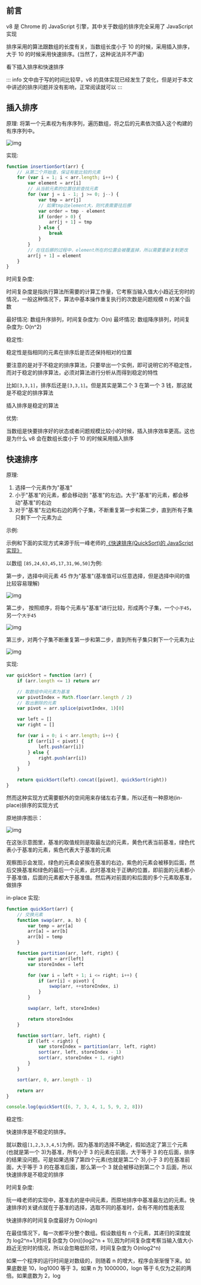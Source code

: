 ## 前言

v8 是 Chrome 的 JavaScript 引擎，其中关于数组的排序完全采用了 JavaScript 实现

排序采用的算法跟数组的长度有关，当数组长度小于 10 的时候，采用插入排序，大于 10 的时候采用快速排序。(当然了，这种说法并不严谨)

看下插入排序和快速排序

::: info
文中由于写的时间比较早，v8 的具体实现已经发生了变化，但是对于本文中讲述的排序问题并没有影响，正常阅读就可以
:::

## 插入排序

原理: 将第一个元素视为有序序列，遍历数组，将之后的元素依次插入这个构建的有序序列中。

![img](../assets/insertionSort.gif)

实现:

```js
function insertionSort(arr) {
	// 从第二个开始查，保证有能比较的元素
	for (var i = 1; i < arr.length; i++) {
		var element = arr[i]
		// 从当前元素的位置往前查找元素
		for (var j = i - 1; j >= 0; j--) {
			var tmp = arr[j]
			// 如果tmp比element大，则代表需要往后挪
			var order = tmp - element
			if (order > 0) {
				arr[j + 1] = tmp
			} else {
				break
			}
		}
		// 在往后挪的过程中，element所在的位置会被覆盖掉，所以需要重新复制更改
		arr[j + 1] = element
	}
}
```

时间复杂度:

时间复杂度是指执行算法所需要的计算工作量，它考察当输入值大小趋近无穷时的情况，一般这种情况下，算法中基本操作重复执行的次数是问题规模 n 的某个函数

最好情况: 数组升序排列，时间复杂度为: O(n)
最坏情况: 数组降序排列，时间复杂度为: O(n^2)

稳定性:

稳定性是指相同的元素在排序后是否还保持相对的位置

要注意的是对于不稳定的排序算法，只要举出一个实例，即可说明它的不稳定性，而对于稳定的排序算法，必须对算法进行分析从而得到稳定的特性

比如`[3,3,1]`，排序后还是`[3,3,1]`。但是其实是第二个 3 在第一个 3 钱，那这就是不稳定的排序算法

插入排序是稳定的算法

优势:

当数组是快要排序好的状态或者问题规模比较小的时候，插入排序效率更高。这也是为什么 v8 会在数组长度小于 10 的时候采用插入排序

## 快速排序

原理:

1. 选择一个元素作为"基准"
2. 小于"基准"的元素，都会移动到 "基准"的左边。大于"基准"的元素，都会移动"基准"的右边
3. 对于"基准"左边和右边的两个子集，不断重复第一步和第二步，直到所有子集只剩下一个元素为止

示例:

示例和下面的实现方式来源于阮一峰老师的[《快速排序(QuickSort)的 JavaScript 实现》](http://www.ruanyifeng.com/blog/2011/04/quicksort_in_javascript.html)

以数组 `[85,24,63,45,17,31,96,50]`为例:

第一步，选择中间元素 45 作为"基准"(基准值可以任意选择，但是选择中间的值比较容易理解)

![img](../assets/quickSortStep1.png)

第二步， 按照顺序，将每个元素与"基准"进行比较，形成两个子集，一个`小于45`，另一个`大于45`

![img](../assets/quickSortStep2.png)

第三步，对两个子集不断重复第一步和第二步，直到所有子集只剩下一个元素为止

![img](../assets/quickSortStep3.png)

实现:

```js
var quickSort = function (arr) {
	if (arr.length <= 1) return arr

	// 取数组中间元素为基准
	var pivotIndex = Math.floor(arr.length / 2)
	// 取出删除的元素
	var pivot = arr.splice(pivotIndex, 1)[0]

	var left = []
	var right = []

	for (var i = 0; i < arr.length; i++) {
		if (arr[i] < pivot) {
			left.push(arr[i])
		} else {
			right.push(arr[i])
		}
	}

	return quickSort(left).concat([pivot], quickSort(right))
}
```

然而这种实现方式需要额外的空间用来存储左右子集，所以还有一种原地(in-place)排序的实现方式

原地排序图示：

![img](../assets/quickSort.gif)

在这张示意图里，基准的取值规则是取最左边的元素，黄色代表当前基准，绿色代表小于基准的元素，紫色代表大于基准的元素

观察图示会发现，绿色的元素会紧挨在基准的右边，紫色的元素会被移到后面，然后交换基准和绿色的最后一个元素，此时基准处于正确的位置，即前面的元素都小于基准值，后面的元素都大于基准值。然后再对前面的和后面的多个元素取基准，做排序

in-place 实现:

```js
function quickSort(arr) {
	// 交换元素
	function swap(arr, a, b) {
		var temp = arr[a]
		arr[a] = arr[b]
		arr[b] = temp
	}

	function partition(arr, left, right) {
		var pivot = arr[left]
		var storeIndex = left

		for (var i = left + 1; i <= right; i++) {
			if (arr[i] < pivot) {
				swap(arr, ++storeIndex, i)
			}
		}

		swap(arr, left, storeIndex)

		return storeIndex
	}

	function sort(arr, left, right) {
		if (left < right) {
			var storeIndex = partition(arr, left, right)
			sort(arr, left, storeIndex - 1)
			sort(arr, storeIndex + 1, right)
		}
	}

	sort(arr, 0, arr.length - 1)

	return arr
}

console.log(quickSort([6, 7, 3, 4, 1, 5, 9, 2, 8]))
```

稳定性:

快速排序是不稳定的排序。

就以数组`[1,2,3,3,4,5]`为例，因为基准的选择不确定，假如选定了第三个元素(也就是第一个 3)为基准，所有小于 3 的元素在前面，大于等于 3 的在后面，排序的结果没问题。可是如果选择了第四个元素(也就是第二个 3),小于 3 的在基准前面，大于等于 3 的在基准后面，那么第一个 3 就会被移动到第二个 3 后面，所以快速排序是不稳定的排序

时间复杂度:

阮一峰老师的实现中，基准去的是中间元素，而原地排序中基准最左边的元素。快速排序的关键点就在于基准的选择，选取不同的基准时，会有不用的性能表现

快速排序的时间复杂度最好为 O(nlogn)

在最佳情况下，每一次都平分整个数组。假设数组有 n 个元素，其递归的深度就为 log2^n+1,时间复杂度为 O(n)[(log2^n + 1)],因为时间复杂度考察当输入值大小趋近无穷时的情况，所以会忽略低阶项，时间复杂度为 O(nlog2^n)

如果一个程序的运行时间是对数级的，则随着 n 的增大，程序会渐渐慢下来。如果底数是 10，log1000 等于 3，如果 n 为 1000000，logn 等于 6,仅为之前的两倍。如果底数为 2，log
